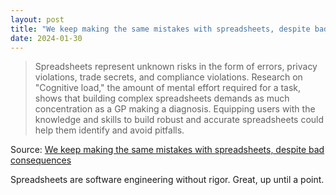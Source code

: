 ```yaml
---
layout: post
title: "We keep making the same mistakes with spreadsheets, despite bad consequences"
date: 2024-01-30
---
```


> Spreadsheets represent unknown risks in the form of errors, privacy
violations, trade secrets, and compliance violations. Research on
"Cognitive load," the amount of mental effort required for a task, shows
that building complex spreadsheets demands as much concentration as a GP
making a diagnosis. Equipping users with the knowledge and skills to build
robust and accurate spreadsheets could help them identify and avoid
pitfalls.

Source: [We keep making the same mistakes with spreadsheets, despite bad
consequences](https://arstechnica.com/?p=1999283)

Spreadsheets are software engineering without rigor. Great, up until a
point.


